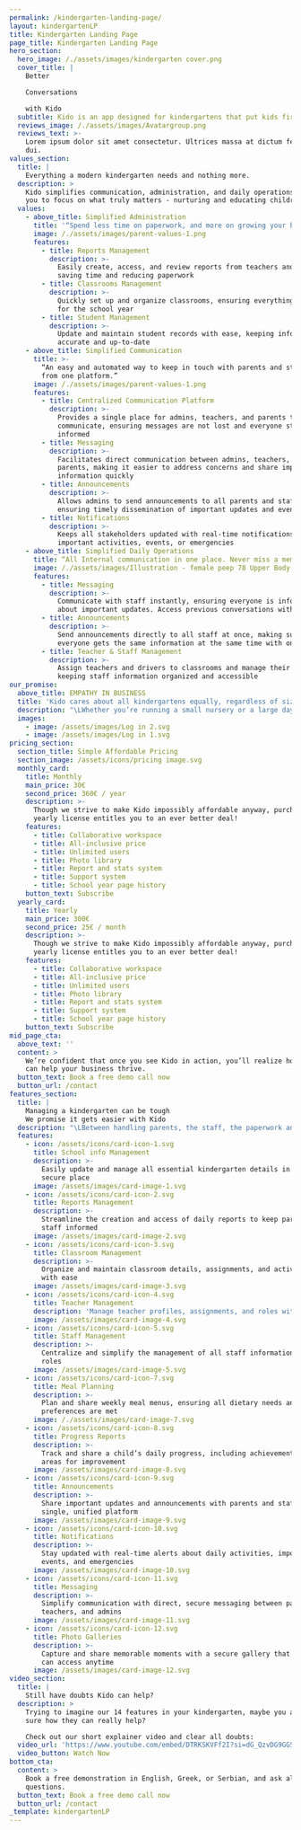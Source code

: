 ```yaml
---
permalink: /kindergarten-landing-page/
layout: kindergartenLP
title: Kindergarten Landing Page
page_title: Kindergarten Landing Page
hero_section:
  hero_image: /./assets/images/kindergarten cover.png
  cover_title: |
    Better

    Conversations

    with Kido
  subtitle: Kido is an app designed for kindergartens that put kids first
  reviews_image: /./assets/images/Avatargroup.png
  reviews_text: >-
    Lorem ipsum dolor sit amet consectetur. Ultrices massa at dictum feugiat
    dui.
values_section:
  title: |
    Everything a modern kindergarten needs and nothing more.
  description: >
    Kido simplifies communication, administration, and daily operations allowing
    you to focus on what truly matters - nurturing and educating children.
  values:
    - above_title: Simplified Administration
      title: '“Spend less time on paperwork, and more on growing your business!”'
      image: /./assets/images/parent-values-1.png
      features:
        - title: Reports Management
          description: >-
            Easily create, access, and review reports from teachers and staff,
            saving time and reducing paperwork
        - title: Classrooms Management
          description: >-
            Quickly set up and organize classrooms, ensuring everything is ready
            for the school year
        - title: Student Management
          description: >-
            Update and maintain student records with ease, keeping information
            accurate and up-to-date
    - above_title: Simplified Communication
      title: >-
        “An easy and automated way to keep in touch with parents and staff, all
        from one platform.”
      image: /./assets/images/parent-values-1.png
      features:
        - title: Centralized Communication Platform
          description: >-
            Provides a single place for admins, teachers, and parents to
            communicate, ensuring messages are not lost and everyone stays
            informed
        - title: Messaging
          description: >-
            Facilitates direct communication between admins, teachers, and
            parents, making it easier to address concerns and share important
            information quickly
        - title: Announcements
          description: >-
            Allows admins to send announcements to all parents and staff,
            ensuring timely dissemination of important updates and events
        - title: Notifications
          description: >-
            Keeps all stakeholders updated with real-time notifications about
            important activities, events, or emergencies
    - above_title: Simplified Daily Operations
      title: “All Internal communication in one place. Never miss a memo.”
      image: /./assets/images/Illustration - female peep 78 Upper Body.png
      features:
        - title: Messaging
          description: >-
            Communicate with staff instantly, ensuring everyone is informed
            about important updates. Access previous conversations with ease
        - title: Announcements
          description: >-
            Send announcements directly to all staff at once, making sure
            everyone gets the same information at the same time with one click
        - title: Teacher & Staff Management
          description: >-
            Assign teachers and drivers to classrooms and manage their details,
            keeping staff information organized and accessible
our_promise:
  above_title: EMPATHY IN BUSINESS
  title: 'Kido cares about all kindergartens equally, regardless of size or budget'
  description: "\LWhether you’re running a small nursery or a large daycare center, it doesn’t matter! We are on a mission to make our solution affordable to everyone! For us, no business is too small.\n\nWith Kido, get used to full blown transparency and honesty.\n\nThere are no hidden fees, no sudden price hikes, and no tiered premium subscriptions that favor larger institutions.\n\nEvery feature we provide is available to all users, big or small, from the moment they sign up.\n\nOur pricing is straightforward and fair, ensuring that your kindergarten receives the best service without any\nsurprises along the way.\n"
  images:
    - image: /assets/images/Log in 2.svg
    - image: /assets/images/Log in 1.svg
pricing_section:
  section_title: Simple Affordable Pricing
  section_image: /assets/icons/pricing image.svg
  monthly_card:
    title: Monthly
    main_price: 30€
    second_price: 360€ / year
    description: >-
      Though we strive to make Kido impossibly affordable anyway, purchasing a
      yearly license entitles you to an ever better deal!
    features:
      - title: Collaborative workspace
      - title: All-inclusive price
      - title: Unlimited users
      - title: Photo library
      - title: Report and stats system
      - title: Support system
      - title: School year page history
    button_text: Subscribe
  yearly_card:
    title: Yearly
    main_price: 300€
    second_price: 25€ / month
    description: >-
      Though we strive to make Kido impossibly affordable anyway, purchasing a
      yearly license entitles you to an ever better deal!
    features:
      - title: Collaborative workspace
      - title: All-inclusive price
      - title: Unlimited users
      - title: Photo library
      - title: Report and stats system
      - title: Support system
      - title: School year page history
    button_text: Subscribe
mid_page_cta:
  above_text: ''
  content: >
    We’re confident that once you see Kido in action, you’ll realize how much it
    can help your business thrive.
  button_text: Book a free demo call now
  button_url: /contact
features_section:
  title: |
    Managing a kindergarten can be tough
    We promise it gets easier with Kido
  description: "\LBetween handling parents, the staff, the paperwork and everything in between, it almost feels like we’re shifting focus away from the most important thing – the kids.\n\nThat’s where Kido steps in.\n\nWe are here to make everything easier and simpler for you, so you actually can focus on growing your business and nurturing children. Check out our full list of features and click on some of them to reveal more\n"
  features:
    - icon: /assets/icons/card-icon-1.svg
      title: School info Management
      description: >-
        Easily update and manage all essential kindergarten details in one
        secure place
      image: /assets/images/card-image-1.svg
    - icon: /assets/icons/card-icon-2.svg
      title: Reports Management
      description: >-
        Streamline the creation and access of daily reports to keep parents and
        staff informed
      image: /assets/images/card-image-2.svg
    - icon: /assets/icons/card-icon-3.svg
      title: Classroom Management
      description: >-
        Organize and maintain classroom details, assignments, and activities
        with ease
      image: /assets/images/card-image-3.svg
    - icon: /assets/icons/card-icon-4.svg
      title: Teacher Management
      description: 'Manage teacher profiles, assignments, and roles within your kindergarten'
      image: /assets/images/card-image-4.svg
    - icon: /assets/icons/card-icon-5.svg
      title: Staff Management
      description: >-
        Centralize and simplify the management of all staff information and
        roles
      image: /assets/images/card-image-5.svg
    - icon: /assets/icons/card-icon-7.svg
      title: Meal Planning
      description: >-
        Plan and share weekly meal menus, ensuring all dietary needs and
        preferences are met
      image: /./assets/images/card-image-7.svg
    - icon: /assets/icons/card-icon-8.svg
      title: Progress Reports
      description: >-
        Track and share a child’s daily progress, including achievements and
        areas for improvement
      image: /assets/images/card-image-8.svg
    - icon: /assets/icons/card-icon-9.svg
      title: Announcements
      description: >-
        Share important updates and announcements with parents and staff in a
        single, unified platform
      image: /assets/images/card-image-9.svg
    - icon: /assets/icons/card-icon-10.svg
      title: Notifications
      description: >-
        Stay updated with real-time alerts about daily activities, important
        events, and emergencies
      image: /assets/images/card-image-10.svg
    - icon: /assets/icons/card-icon-11.svg
      title: Messaging
      description: >-
        Simplify communication with direct, secure messaging between parents,
        teachers, and admins
      image: /assets/images/card-image-11.svg
    - icon: /assets/icons/card-icon-12.svg
      title: Photo Galleries
      description: >-
        Capture and share memorable moments with a secure gallery that parents
        can access anytime
      image: /assets/images/card-image-12.svg
video_section:
  title: |
    Still have doubts Kido can help?
  description: >
    Trying to imagine our 14 features in your kindergarten, maybe you are not
    sure how they can really help?

    Check out our short explainer video and clear all doubts:
  video_url: 'https://www.youtube.com/embed/DTRKSKVFf2I?si=dG_QzvDG9GGS0rOF'
  video_button: Watch Now
bottom_cta:
  content: >
    Book a free demonstration in English, Greek, or Serbian, and ask all your
    questions.
  button_text: Book a free demo call now
  button_url: /contact
_template: kindergartenLP
---
```


